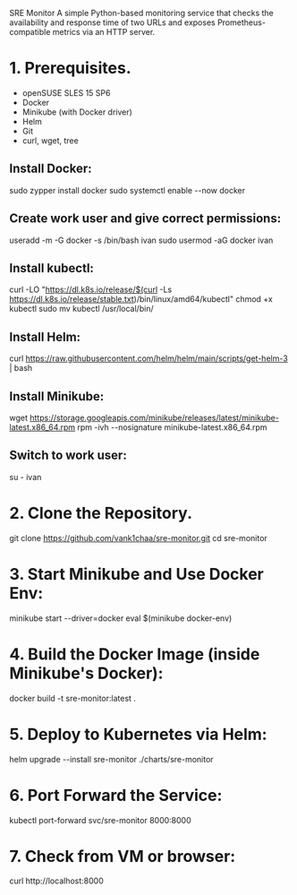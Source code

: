 SRE Monitor
A simple Python-based monitoring service that checks the availability and response time of two URLs and exposes Prometheus-compatible metrics via an HTTP server.


# 1. Prerequisites.

- openSUSE SLES 15 SP6
- Docker
- Minikube (with Docker driver)
- Helm
- Git
- curl, wget, tree
  

## Install Docker:
sudo zypper install docker
sudo systemctl enable --now docker

## Create work user and give correct permissions:
useradd -m -G docker -s /bin/bash ivan
sudo usermod -aG docker ivan

## Install kubectl:
curl -LO "https://dl.k8s.io/release/$(curl -Ls https://dl.k8s.io/release/stable.txt)/bin/linux/amd64/kubectl"
chmod +x kubectl
sudo mv kubectl /usr/local/bin/

## Install Helm:
curl https://raw.githubusercontent.com/helm/helm/main/scripts/get-helm-3 | bash

## Install Minikube:
wget https://storage.googleapis.com/minikube/releases/latest/minikube-latest.x86_64.rpm
rpm -ivh --nosignature minikube-latest.x86_64.rpm

## Switch to work user:
su - ivan

# 2. Clone the Repository.

git clone https://github.com/vank1chaa/sre-monitor.git
cd sre-monitor

# 3. Start Minikube and Use Docker Env:
minikube start --driver=docker
eval $(minikube docker-env)

# 4. Build the Docker Image (inside Minikube's Docker):
docker build -t sre-monitor:latest .

# 5. Deploy to Kubernetes via Helm:
helm upgrade --install sre-monitor ./charts/sre-monitor

# 6. Port Forward the Service:
kubectl port-forward svc/sre-monitor 8000:8000

# 7. Check from VM or browser:
curl http://localhost:8000
